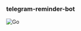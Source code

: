 ### telegram-reminder-bot

![Go](https://github.com/TMowka/telegram-reminder-bot/workflows/Go/badge.svg?branch=master&event=push)
